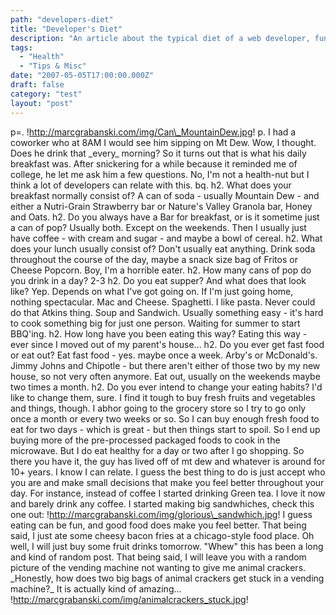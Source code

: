 ```yaml
---
path: "developers-diet"
title: "Developer's Diet"
description: "An article about the typical diet of a web developer, funny stuff."
tags: 
  - "Health"
  - "Tips & Misc"
date: "2007-05-05T17:00:00.000Z"
draft: false
category: "test"
layout: "post"
---
```


p=. !http://marcgrabanski.com/img/Can\_MountainDew.jpg! p. I had a coworker who at 8AM I would see him sipping on Mt Dew. Wow, I thought. Does he drink that \_every_ morning? So it turns out that is what his daily breakfast was. After snickering for a while because it reminded me of college, he let me ask him a few questions. No, I'm not a health-nut but I think a lot of developers can relate with this. bq. h2. What does your breakfast normally consist of? A can of soda - usually Mountain Dew - and either a Nutri-Grain Strawberry bar or Nature's Valley Granola bar, Honey and Oats. h2. Do you always have a Bar for breakfast, or is it sometime just a can of pop? Usually both. Except on the weekends. Then I usually just have coffee - with cream and sugar - and maybe a bowl of cereal. h2. What does your lunch usually consist of? Don't usually eat anything. Drink soda throughout the course of the day, maybe a snack size bag of Fritos or Cheese Popcorn. Boy, I'm a horrible eater. h2. How many cans of pop do you drink in a day? 2-3 h2. Do you eat supper? And what does that look like? Yep. Depends on what I've got going on. If I'm just going home, nothing spectacular. Mac and Cheese. Spaghetti. I like pasta. Never could do that Atkins thing. Soup and Sandwich. Usually something easy - it's hard to cook something big for just one person. Waiting for summer to start BBQ'ing. h2. How long have you been eating this way? Eating this way - ever since I moved out of my parent's house... h2. Do you ever get fast food or eat out? Eat fast food - yes. maybe once a week. Arby's or McDonald's. Jimmy Johns and Chipotle - but there aren't either of those two by my new house, so not very often anymore. Eat out, usually on the weekends maybe two times a month. h2. Do you ever intend to change your eating habits? I'd like to change them, sure. I find it tough to buy fresh fruits and vegetables and things, though. I abhor going to the grocery store so I try to go only once a month or every two weeks or so. So I can buy enough fresh food to eat for two days - which is great - but then things start to spoil. So I end up buying more of the pre-processed packaged foods to cook in the microwave. But I do eat healthy for a day or two after I go shopping. So there you have it, the guy has lived off of mt dew and whatever is around for 10+ years. I know I can relate. I guess the best thing to do is just accept who you are and make small decisions that make you feel better throughout your day. For instance, instead of coffee I started drinking Green tea. I love it now and barely drink any coffee. I started making big sandwhiches, check this one out: !http://marcgrabanski.com/img/glorious\_sandwhich.jpg! I guess eating can be fun, and good food does make you feel better. That being said, I just ate some cheesy bacon fries at a chicago-style food place. Oh well, I will just buy some fruit drinks tomorrow. "Whew" this has been a long and kind of random post. That being said, I will leave you with a random picture of the vending machine not wanting to give me animal crackers. \_Honestly, how does two big bags of animal crackers get stuck in a vending machine?_ It is actually kind of amazing... !http://marcgrabanski.com/img/animalcrackers_stuck.jpg!